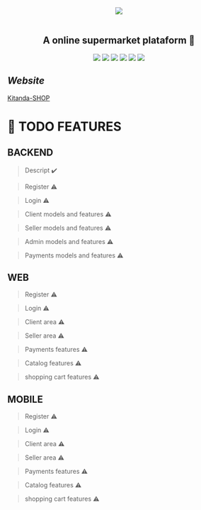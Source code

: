<div align='center'>
    <img src='https://user-images.githubusercontent.com/55309160/108445470-356e7380-723b-11eb-8615-0f560f338f8d.png'></img><br/><br/>
    <h2><b>A online supermarket plataform 💸</b></h2>
    <img src='https://img.shields.io/badge/Python-3.8-blue'></img>
    <img src='https://img.shields.io/badge/Django-3-green'></img>
    <img src='https://img.shields.io/badge/Django REST Framework-3.12.x-red'></img>
    <img src='https://img.shields.io/badge/React-16.13.x-blue'></img>
    <img src='https://img.shields.io/badge/React Native-0.63-blue'></img>
    <img src='https://img.shields.io/github/license/Mika-IO/thenkuest'></img>
    
</div>

## *Website*

[Kitanda-SHOP](https://www.kitanda.shop/)


# :pushpin: **TODO FEATURES** 

## BACKEND

> Descript :heavy_check_mark:

> Register :warning:

> Login :warning:

> Client models and features :warning:

> Seller models and features :warning:

> Admin models and features :warning:

> Payments models and features :warning:

## WEB

> Register :warning:

> Login :warning:

> Client area :warning:

> Seller area :warning:

> Payments  features :warning:

> Catalog features :warning:

> shopping cart  features :warning:

## MOBILE

> Register :warning:

> Login :warning:

> Client area :warning:

> Seller area :warning:

> Payments features :warning:

> Catalog features :warning:

> shopping cart  features :warning:

